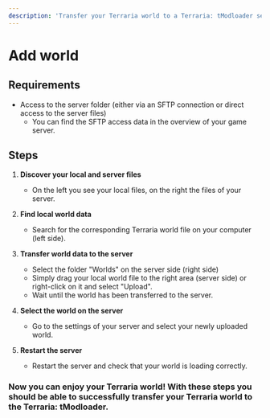 ```yaml
---
description: 'Transfer your Terraria world to a Terraria: tModloader server'
---
```


# Add world

## Requirements

* Access to the server folder (either via an SFTP connection or direct access to the server files)
  * You can find the SFTP access data in the overview of your game server.

## Steps

1. <b>Discover your local and server files</b>
    * On the left you see your local files, on the right the files of your server.

3. <b>Find local world data</b>
    * Search for the corresponding Terraria world file on your computer (left side).

4. <b>Transfer world data to the server</b>
    * Select the folder "Worlds" on the server side (right side)
    * Simply drag your local world file to the right area (server side) or right-click on it and select "Upload".
    * Wait until the world has been transferred to the server.

5. <b>Select the world on the server</b>
    * Go to the settings of your server and select your newly uploaded world.

6. <b>Restart the server</b>
    * Restart the server and check that your world is loading correctly.

### Now you can enjoy your Terraria world! With these steps you should be able to successfully transfer your Terraria world to the Terraria: tModloader.
